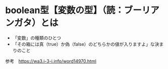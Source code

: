 # boolean型【変数の型】（読：ブーリアンガタ）とは

- 「変数」の種類のひとつ
- 「その箱には真（true）か偽（false）のどちらかの値が入りますよ」な決まりのこと


参考　https://wa3.i-3-i.info/word14970.html
